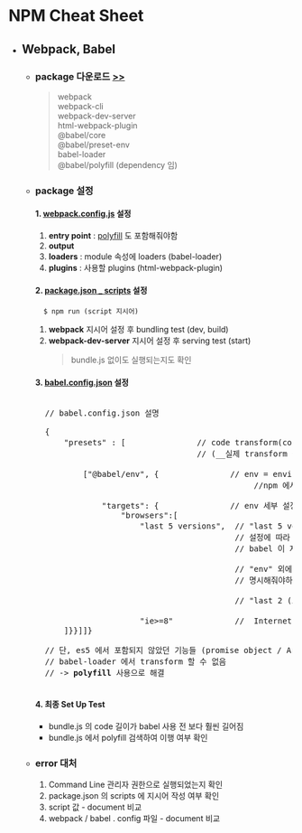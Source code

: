 # NPM Cheat Sheet

- ## Webpack, Babel
    - ### package 다운로드 [>>](https://github.com/seong7/js_TIL/tree/master/9-modern-JS#package-%EC%84%A4%EC%B9%98)
        > webpack   
        > webpack-cli   
        > webpack-dev-server   
        > html-webpack-plugin   
        > @babel/core   
        > @babel/preset-env   
        > babel-loader   
        > @babel/polyfill  (dependency 임)

    - ### package 설정
        #### 1. __[webpack.config.js](../webpack.config.js)__ 설정   
        1. __entry point__ : <u>polyfill</u> 도 포함해줘야함  
        2. __output__   
        3. __loaders__  : module 속성에 loaders (babel-loader)   
        4. __plugins__  : 사용할 plugins (html-webpack-plugin)

        #### 2. __[package.json _ scripts]()__ 설정
            $ npm run (script 지시어)
        1. __webpack__ 지시어 설정 후 bundling test (dev, build)  
        2. __webpack-dev-server__ 지시어 설정 후 serving test (start)   
            > bundle.js 없이도 실행되는지도 확인

        #### 3. __[babel.config.json](../babel.config.json)__ 설정   
        <pre>    
        // babel.config.json 설명
        
        {
            "presets" : [               // code transform(convert) plug-in 들의 collection
                                        // (__실제 transform 을 하는 code 들)

                ["@babel/env", {               // env = environment : 어떤 환경에서 코드가 동작하길 원하는지 설정
                                                    //npm 에서 @babel/preset-env 패키지 다운 받았음

                    "targets": {               // env 세부 설정 영역
                        "browsers":[             
                            "last 5 versions",  // "last 5 versions" of all the "browsers" 에 모두 동작하도록
                                                // 설정에 따라 어떤 ES6+ features 를 transform 해야하는지
                                                // babel 이 자동으로 파악한다. 

                                                // "env" 외에 다른 preset 을 사용할 경우 수동으로 feature 를 
                                                // 명시해줘야하는 경우가 많다.

                                                // "last 2 (또는 10) version 등등 다 가능

                            "ie>=8"             //  Internet Explorer 최소 8 이상에서 동작하도록 설정
            ]}}]]}

        // 단, es5 에서 포함되지 않았던 기능들 (promise object / Array from ... )은
        // babel-loader 에서 transform 할 수 없음
        // -> <strong>polyfill</strong> 사용으로 해결
        </pre>

        #### 4. 최종 Set Up Test
        - bundle.js 의 code 길이가 babel 사용 전 보다 훨씬 길어짐
        - bundle.js 에서 polyfill 검색하여 이행 여부 확인 

    - ### error 대처
        1. Command Line 관리자 권한으로 실행되었는지 확인
        2. package.json 의 scripts 에 지시어 작성 여부 확인
        3. script 값 - document 비교
        4. webpack / babel . config 파일 - document 비교
